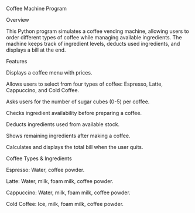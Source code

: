 Coffee Machine Program

Overview

This Python program simulates a coffee vending machine, allowing users to order different types of coffee while managing available ingredients. The machine keeps track of ingredient levels, deducts used ingredients, and displays a bill at the end.


Features

Displays a coffee menu with prices.

Allows users to select from four types of coffee: Espresso, Latte, Cappuccino, and Cold Coffee.

Asks users for the number of sugar cubes (0-5) per coffee.

Checks ingredient availability before preparing a coffee.

Deducts ingredients used from available stock.

Shows remaining ingredients after making a coffee.

Calculates and displays the total bill when the user quits.



Coffee Types & Ingredients

Espresso: Water, coffee powder.

Latte: Water, milk, foam milk, coffee powder.

Cappuccino: Water, milk, foam milk, coffee powder.

Cold Coffee: Ice, milk, foam milk, coffee powder.